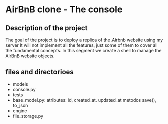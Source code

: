 #  AirBnB clone - The console
## Description of the project
The goal of the project is to deploy a replica of the Airbnb website using my
server It will not implement all the features, just some of them to cover all
the fundamental concepts.
In this segment we create a shell to manage the AirBnB website objects.


## files and directorioes

- models
- console.py
- tests
- base_model.py: atributes: id, created_at. updated_at  metodos save(), to_json
- engine
- file_storage.py
